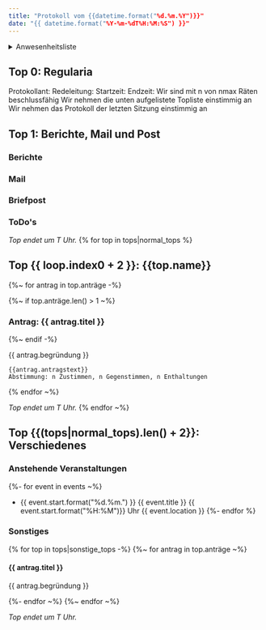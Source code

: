 ```yaml
---
title: "Protokoll vom {{datetime.format("%d.%m.%Y")}}"
date: "{{ datetime.format("%Y-%m-%dT%H:%M:%S") }}"
---
```


<details>
<summary>Anwesenheitsliste</summary>

#### Anwesende Räte
{%~ for rat in raete -%}
{%- if !rat.abgemeldet -%}
- {{ rat.name }}
{% endif -%}
{%- endfor ~%}

#### Abwesende Räte

#### Entschuldigte Räte
{%~ for rat in raete -%}
{%- if rat.abgemeldet -%}
- {{ rat.name }}
{% endif -%}
{%- endfor ~%}

#### Gäste

</details>

## Top 0: Regularia

Protokollant: 
Redeleitung: 
Startzeit: 
Endzeit: 
Wir sind mit n von nmax Räten beschlussfähig
Wir nehmen die unten aufgelistete Topliste einstimmig an
Wir nehmen das Protokoll der letzten Sitzung einstimmig an

## Top 1: Berichte, Mail und Post

### Berichte

### Mail

### Briefpost

### ToDo's

_Top endet um T Uhr._
{% for top in tops|normal_tops  %}
## Top {{ loop.index0 + 2 }}: {{top.name}}

{%~ for antrag in top.anträge -%}

{%~ if top.anträge.len() > 1 ~%}
### Antrag: {{ antrag.titel }}
{%~ endif -%}
  
{{ antrag.begründung }}

```ad-success
{{antrag.antragstext}}
Abstimmung: n Zustimmen, n Gegenstimmen, n Enthaltungen
```
{% endfor ~%}

_Top endet um T Uhr._
{% endfor ~%}

## Top {{(tops|normal_tops).len() + 2}}: Verschiedenes

### Anstehende Veranstaltungen
{%- for event in events ~%}
- {{ event.start.format("%d.%m.") }} {{ event.title }} {{ event.start.format("%H:%M")}} Uhr {{ event.location }}
{%- endfor %}

### Sonstiges
{% for top in tops|sonstige_tops -%}
{%~ for antrag in top.anträge ~%}

#### {{ antrag.titel }}
{{ antrag.begründung }}

{%- endfor ~%}
{%~ endfor ~%}

_Top endet um T Uhr._

